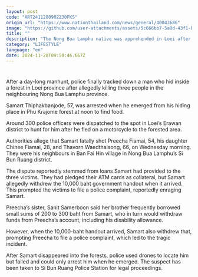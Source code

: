 ```yaml
---
layout: post
code: "ART2411280902Z30FKS"
origin_url: "https://www.nationthailand.com/news/general/40043686"
image: "https://github.com/user-attachments/assets/5c666bb7-5a0d-43f1-b5b9-2b31faa13aff"
title: ""
description: "The Nong Bua Lamphu native was apprehended in Loei after allegedly shooting and killing three neighbours over a financial dispute"
category: "LIFESTYLE"
language: "en"
date: 2024-11-28T09:50:46.667Z
---
```


# 









After a day-long manhunt, police finally tracked down a man who hid inside a forest in Loei province after allegedly killing three people in the neighbouring Nong Bua Lamphu province.

Samart Thiphakbanjode, 57, was arrested when he emerged from his hiding place in Phu Krajome forest at noon to find food.

Around 300 police officers were dispatched to the spot in Loei’s Erawan district to hunt for him after he fled on a motorcycle to the forested area.

Authorities allege that Samart fatally shot Preecha Fiamai, 54, his daughter Chinee Fiamai, 28, and Thavorn Waedthaisong, 66, on Wednesday morning. They were his neighbours in Ban Fai Hin village in Nong Bua Lamphu’s Si Bun Ruang district.

The dispute reportedly stemmed from loans Samart had provided to the three victims. They had pledged their ATM cards as collateral, but Samart allegedly withdrew the 10,000 baht government handout when it arrived. This prompted the victims to file a police complaint, reportedly enraging Samart.

Preecha’s sister, Sanit Samerboon said her brother frequently borrowed small sums of 200 to 300 baht from Samart, who in turn would withdraw funds from Preecha’s account, including his disability allowance.

However, when the 10,000-baht handout arrived, Samart also withdrew that, prompting Preecha to file a police complaint, which led to the tragic incident.

After Samart disappeared into the forests, police used drones to locate him but failed and could only arrest him when he emerged. The suspect has been taken to Si Bun Ruang Police Station for legal proceedings.